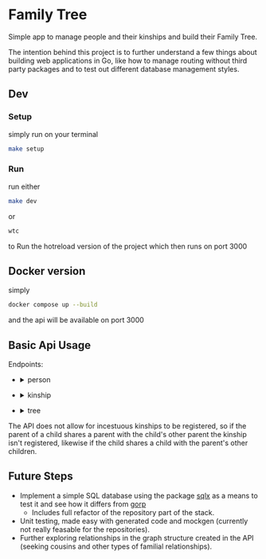 # Family Tree

Simple app to manage people and their kinships and build their Family Tree.

The intention behind this project is to further understand a few things about building web applications in Go, like how to manage routing without third party packages and to test out different database management styles.

## Dev

### Setup

simply run on your terminal
```sh
make setup
```

### Run

run either

```sh
make dev
```

or

```sh
wtc
```

to Run the hotreload version of the project which then runs on port 3000

## Docker version

simply
```sh
docker compose up --build
```
and the api will be available on port 3000

## Basic Api Usage

Endpoints:
- <details>
  <summary>person</summary>
  `localhos:3000/person`

  ### Methods
   - GET: Fetches a person by Id or people Name like the following
     - `localhost:3000/person?id=1` returns
`
[
    {
        "id": 1,
        "name": "Arthur"
    }
]
`
     - `localhost:3000/person?name=Arthur` returns
`
[
    {
        "id": 1,
        "name": "Arthur"
    },
    {
        "id": 3,
        "name": "Arthur"
    }
]
`

    - POST: Registers a new person given a json containing the person's name, like so:
      - `localhos:3000/person` with `{"name": "Arthur"}` as body returns `{"id": 1, "name": "Arthur"}
    - DELETE: Deletes a person given an id, like so:
      - `localhost:3000/person?id=1` returns status 204 NoContent
    - PUT: Edits a person's Name given the request body and the id provided in the URL:
      - `localhost:3000/person?id=1` with `{"name": "Arthur"}` as body returns `{"id": 1, "name": "Arthur"}` having updated the object.
</details>

- <details>
  <summary>kinship</summary>
  `localhos:3000/kinship`

  ### Methods
   - GET: Fetches a person's Kinships by their id:
     - `localhost:3000/kinship?id=1` responds with:
       - `[
	{
		"parent": 2,
		"child": 1
	},
	{
		"parent": 3,
		"child": 1
	}
]`

    - POST: Registers a new kinship given the ids provided in the body
      - `localhos:3000/kinship` with `{"parent": 2,"child": 1}` returns 204 No Content if the kinship is allowed
    - DELETE: Deletes a kinship given the ids provided in the body
      - `localhost:3000/kinship` with `{"parent": 2,"child": 1}` as body returns status 204 NoContent if the kinship exists

</details>

- <details>
  <summary>tree</summary>
  `localhos:3000/kinship`

  ### Methods
   - GET: Fetches a person's direct ascendants and descendants by their id:
     - `localhost:3000/tree?id=1` responds with:
       - `[
	{
		"ID": 1,
		"name": "Arthur",
		"relationships": [
			{
				"person_id": 2,
				"name": "Geraldo",
				"kind": "parent"
			},
			{
				"person_id": 3,
				"name": "Valeria",
				"kind": "parent"
			}
		]
	},
	{
		"ID": 2,
		"name": "Geraldo",
		"relationships": []
	},
	{
		"ID": 3,
		"name": "Valeria",
		"relationships": []
	}
]`

</details>

The API does not allow for incestuous kinships to be registered, so if the parent of a child shares a parent with the child's other parent the kinship isn't registered, likewise if the child shares a child with the parent's other children.

## Future Steps

 - Implement a simple SQL database using the package [sqlx](https://pkg.go.dev/github.com/jmoiron/sqlx) as a means to test it and see how it differs from [gorp](https://pkg.go.dev/github.com/go-gorp/gorp/v3)
   - Includes full refactor of the repository part of the stack.
 - Unit testing, made easy with generated code and mockgen (currently not really feasable for the repositories).
 - Further exploring relationships in the graph structure created in the API (seeking cousins and other types of familial relationships).